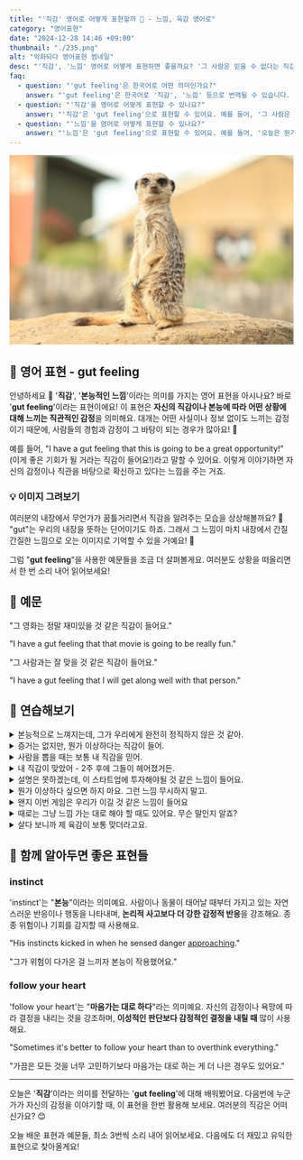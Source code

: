 ```yaml
---
title: "'직감' 영어로 어떻게 표현할까 🔮 - 느낌, 육감 영어로"
category: "영어표현"
date: "2024-12-28 14:46 +09:00"
thumbnail: "./235.png"
alt: "악화되다 영어표현 썸네일"
desc: "'직감', '느낌' 영어로 어떻게 표현하면 좋을까요? '그 사람은 믿을 수 없다는 직감이 들어', '오늘은 뭔가 좋은 일이 생길 것 같은 느낌이야' 등을 영어로 표현하는 법을 배워봅시다. 다양한 예문을 통해서 연습하고 본인의 표현으로 만들어 보세요."
faq:
  - question: "'gut feeling'은 한국어로 어떤 의미인가요?"
    answer: "'gut feeling'은 한국어로 '직감', '느낌' 등으로 번역될 수 있습니다. 어떤 상황에서 이성적인 판단이 아닌 직관적으로 느끼는 감정을 표현할 때 사용합니다."
  - question: "'직감'을 영어로 어떻게 표현할 수 있나요?"
    answer: "'직감'은 'gut feeling'으로 표현할 수 있어요. 예를 들어, '그 사람은 믿을 수 없다는 직감이 들어'는 'I have a gut feeling that I can't trust that person'으로 말할 수 있어요."
  - question: "'느낌'을 영어로 어떻게 표현할 수 있나요?"
    answer: "'느낌'은 'gut feeling'으로 표현할 수 있어요. 예를 들어, '오늘은 뭔가 좋은 일이 생길 것 같은 느낌이야'는 'I have a gut feeling something good is going to happen today'로 말할 수 있어요."
---
```


![바위 위의 미어캣 한마리](./235-1.jpg)

## 🌟 영어 표현 - gut feeling

안녕하세요 👋 '**직감**', '**본능적인 느낌**'이라는 의미를 가지는 영어 표현을 아시나요? 바로 '**gut feeling**'이라는 표현이에요! 이 표현은 **자신의 직감이나 본능에 따라 어떤 상황에 대해 느끼는 직관적인 감정**을 의미해요. 대개는 어떤 사실이나 정보 없이도 느끼는 감정이기 때문에, 사람들의 경험과 감정이 그 바탕이 되는 경우가 많아요! 🌟

예를 들어, "I have a gut feeling that this is going to be a great opportunity!" (이게 좋은 기회가 될 거라는 직감이 들어요!)라고 말할 수 있어요. 이렇게 이야기하면 자신의 감정이나 직관을 바탕으로 확신하고 있다는 느낌을 주는 거죠.

<script async src="https://pagead2.googlesyndication.com/pagead/js/adsbygoogle.js?client=ca-pub-1465612013356152"
     crossorigin="anonymous"></script>
<!-- engple-horizontal-ad -->

<ins class="adsbygoogle"
     style="display:block"
     data-ad-client="ca-pub-1465612013356152"
     data-ad-slot="2106896038"
     data-ad-format="auto"
     data-full-width-responsive="true"></ins>

<script>
     (adsbygoogle = window.adsbygoogle || []).push({});
</script>

### 💡 이미지 그려보기

여러분의 내장에서 무언가가 꿈틀거리면서 직감을 알려주는 모습을 상상해볼까요? 🌊 "gut"는 우리의 내장을 뜻하는 단어이기도 하죠. 그래서 그 느낌이 마치 내장에서 간질 간질한 느낌으로 오는 이미지로 기억할 수 있을 거예요! 🎈

그럼 "**gut feeling**"을 사용한 예문들을 조금 더 살펴볼게요. 여러분도 상황을 떠올리면서 한 번 소리 내어 읽어보세요!

## 📖 예문

"그 영화는 정말 재미있을 것 같은 직감이 들어요."

"I have a gut feeling that that movie is going to be really fun."

"그 사람과는 잘 맞을 것 같은 직감이 들어요."

"I have a gut feeling that I will get along well with that person."

## 💬 연습해보기

<details>
<summary>본능적으로 느껴지는데, 그가 우리에게 완전히 정직하지 않은 것 같아.</summary>
<span>My gut feeling tells me he's not being completely honest with us.</span>
</details>

<details>
<summary>증거는 없지만, 뭔가 이상하다는 직감이 들어.</summary>
<span>I know there's no evidence, but I have a gut feeling something's wrong here.</span>
</details>

<details>
<summary>사람을 뽑을 때는 보통 내 직감을 믿어.</summary>
<span>When it comes to hiring people, I usually trust my gut feeling.</span>
</details>

<details>
<summary>내 직감이 맞았어 - 2주 후에 그들이 헤어졌거든.</summary>
<span>My gut feeling was right - they <a href="/blog/vocab-1/039.end-up/">ended up</a> breaking up two weeks later.</span>
</details>

<details>
<summary>설명은 못하겠는데, 이 스타트업에 투자해야될 것 같은 느낌이 들어요.</summary>
<span>I can't explain it, but I've got a gut feeling we should invest in this startup.</span>
</details>

<details>
<summary>뭔가 이상하다 싶으면 하지 마요. 그런 느낌 무시하지 말고.</summary>
<span>Listen to your gut feeling, if something doesn't feel right, don't do it.</span>
</details>

<details>
<summary>왠지 이번 게임은 우리가 이길 것 같은 느낌이 들어요</summary>
<span>You know what? My gut feeling is that we're gonna win this game.</span>
</details>

<details>
<summary>때로는 그냥 느낌 가는 대로 해야 할 때도 있어요. 무슨 말인지 알죠?</summary>
<span>Sometimes you just gotta go with your gut feeling, you know what I mean?</span>
</details>

<details>
<summary>살다 보니까 제 육감이 보통 맞더라고요.</summary>
<span>I've <a href="/blog/in-english/245.learn/">learned</a> over the years that my gut feeling is <a href="/blog/in-english/017.usually/">usually</a> pretty accurate.</span>
</details>

## 🤝 함께 알아두면 좋은 표현들

### instinct

'instinct'는 "**본능**"이라는 의미예요. 사람이나 동물이 태어날 때부터 가지고 있는 자연스러운 반응이나 행동을 나타내며, **논리적 사고보다 더 강한 감정적 반응**을 강조해요. 종종 위험이나 기회를 감지할 때 사용해요.

"His instincts kicked in when he sensed danger [approaching](/blog/in-english/267.approach/)."

"그가 위험이 다가온 걸 느끼자 본능이 작용했어요."

### follow your heart

'follow your heart'는 "**마음가는 대로 하다**"라는 의미예요. 자신의 감정이나 욕망에 따라 결정을 내리는 것을 강조하며, **이성적인 판단보다 감정적인 결정을 내릴 때** 많이 사용해요.

"Sometimes it's better to follow your heart than to overthink everything."

"가끔은 모든 것을 너무 고민하기보다 마음가는 대로 하는 게 더 나은 경우도 있어요."

---

오늘은 '**직감**'이라는 의미를 전달하는 '**gut feeling**'에 대해 배워봤어요. 다음번에 누군가가 자신의 감정을 이야기할 때, 이 표현을 한번 활용해 보세요. 여러분의 직감은 어떠신가요? 😊

오늘 배운 표현과 예문들, 최소 3번씩 소리 내어 읽어보세요. 다음에도 더 재밌고 유익한 표현으로 찾아올게요!
